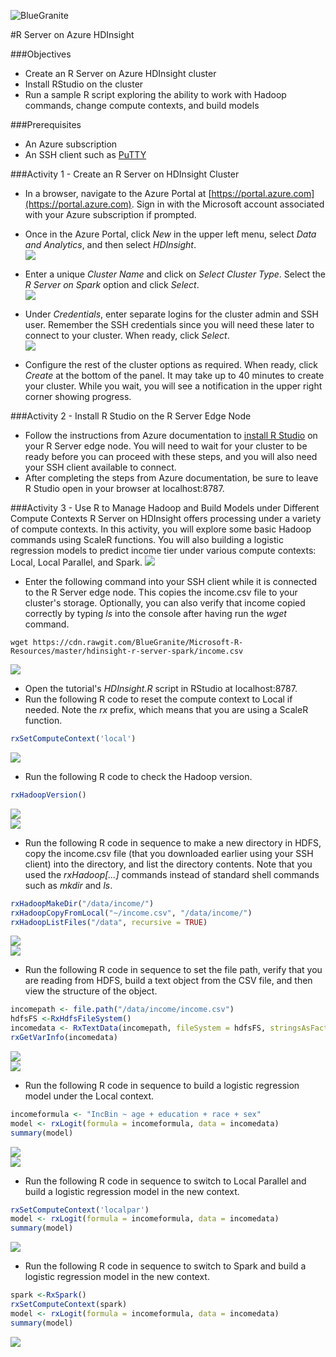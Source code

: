 ![BlueGranite](https://raw.githubusercontent.com/BlueGranite/BlueGranite.github.io/master/assets/images/Blue-Granite-Logo.png)

#R Server on Azure HDInsight

###Objectives
- Create an R Server on Azure HDInsight cluster
- Install RStudio on the cluster
- Run a sample R script exploring the ability to work with Hadoop commands, change compute contexts, and build models

###Prerequisites
- An Azure subscription
- An SSH client such as [PuTTY](http://www.chiark.greenend.org.uk/~sgtatham/putty/download.html)


###Activity 1 - Create an R Server on HDInsight Cluster
- In a browser, navigate to the Azure Portal at [https://portal.azure.com](https://portal.azure.com). Sign in with the Microsoft account associated with your Azure subscription if prompted.  
- Once in the Azure Portal, click *New* in the upper left menu, select *Data and Analytics*, and then select *HDInsight*.  
![](https://raw.githubusercontent.com/BlueGranite/Microsoft-R-Resources/master/hdinsight-r-server-spark/tutorial-assets/screenshot-hdi-cluster-01.PNG)

- Enter a unique *Cluster Name* and click on *Select Cluster Type*. Select the *R Server on Spark* option and click *Select*.  
![](https://raw.githubusercontent.com/BlueGranite/Microsoft-R-Resources/master/hdinsight-r-server-spark/tutorial-assets/screenshot-hdi-cluster-02.PNG)

- Under *Credentials*, enter separate logins for the cluster admin and SSH user. Remember the SSH credentials since you will need these later to connect to your cluster. When ready, click *Select*.  
![](https://raw.githubusercontent.com/BlueGranite/Microsoft-R-Resources/master/hdinsight-r-server-spark/tutorial-assets/screenshot-hdi-cluster-03.PNG)

- Configure the rest of the cluster options as required. When ready, click *Create* at the bottom of the panel. It may take up to 40 minutes to create your cluster. While you wait, you will see a notification in the upper right corner showing progress.  

###Activity 2 - Install R Studio on the R Server Edge Node
- Follow the instructions from Azure documentation to [install R Studio](https://azure.microsoft.com/en-us/documentation/articles/hdinsight-hadoop-r-server-install-r-studio/) on your R Server edge node. You will need to wait for your cluster to be ready before you can proceed with these steps, and you will also need your SSH client available to connect.
- After completing the steps from Azure documentation, be sure to leave R Studio open in your browser at localhost:8787.

###Activity 3 - Use R to Manage Hadoop and Build Models under Different Compute Contexts
R Server on HDInsight offers processing under a variety of compute contexts. In this activity, you will explore some basic Hadoop commands using ScaleR functions. You will also building a logistic regression models to predict income tier under various compute contexts: Local, Local Parallel, and Spark.
![](https://raw.githubusercontent.com/BlueGranite/Microsoft-R-Resources/master/hdinsight-r-server-spark/tutorial-assets/screenshot-hdi-cluster-04.PNG)  

- Enter the following command into your SSH client while it is connected to the R Server edge node. This copies the income.csv file to your cluster's storage. Optionally, you can also verify that income copied correctly by typing *ls* into the console after having run the *wget* command.
```
wget https://cdn.rawgit.com/BlueGranite/Microsoft-R-Resources/master/hdinsight-r-server-spark/income.csv
```
![](https://raw.githubusercontent.com/BlueGranite/Microsoft-R-Resources/master/hdinsight-r-server-spark/tutorial-assets/screenshot-hdi-cluster-05.PNG)  

- Open the tutorial's *HDInsight.R* script in RStudio at localhost:8787. 
- Run the following R code to reset the compute context to Local if needed. Note the *rx* prefix, which means that you are using a ScaleR function.
```R
rxSetComputeContext('local')
```
![](https://raw.githubusercontent.com/BlueGranite/Microsoft-R-Resources/master/hdinsight-r-server-spark/tutorial-assets/screenshot-hdi-cluster-06.PNG)  

- Run the following R code to check the Hadoop version.
```R
rxHadoopVersion()
```
![](https://raw.githubusercontent.com/BlueGranite/Microsoft-R-Resources/master/hdinsight-r-server-spark/tutorial-assets/screenshot-hdi-cluster-07.PNG)  
![](https://raw.githubusercontent.com/BlueGranite/Microsoft-R-Resources/master/hdinsight-r-server-spark/tutorial-assets/screenshot-hdi-cluster-08.PNG)  

- Run the following R code in sequence to make a new directory in HDFS, copy the income.csv file (that you downloaded earlier using your SSH client) into the directory, and list the directory contents. Note that you used the *rxHadoop[...]* commands instead of standard shell commands such as *mkdir* and *ls*.
```R
rxHadoopMakeDir("/data/income/")
rxHadoopCopyFromLocal("~/income.csv", "/data/income/")
rxHadoopListFiles("/data", recursive = TRUE)
```
![](https://raw.githubusercontent.com/BlueGranite/Microsoft-R-Resources/master/hdinsight-r-server-spark/tutorial-assets/screenshot-hdi-cluster-09.PNG)  
![](https://raw.githubusercontent.com/BlueGranite/Microsoft-R-Resources/master/hdinsight-r-server-spark/tutorial-assets/screenshot-hdi-cluster-10.PNG)  

- Run the following R code in sequence to set the file path, verify that you are reading from HDFS, build a text object from the CSV file, and then view the structure of the object.
```R
incomepath <- file.path("/data/income/income.csv")
hdfsFS <-RxHdfsFileSystem()
incomedata <- RxTextData(incomepath, fileSystem = hdfsFS, stringsAsFactors = TRUE)
rxGetVarInfo(incomedata)
```
![](https://raw.githubusercontent.com/BlueGranite/Microsoft-R-Resources/master/hdinsight-r-server-spark/tutorial-assets/screenshot-hdi-cluster-11.PNG)  
![](https://raw.githubusercontent.com/BlueGranite/Microsoft-R-Resources/master/hdinsight-r-server-spark/tutorial-assets/screenshot-hdi-cluster-12.PNG)  

- Run the following R code in sequence to build a logistic regression model under the Local context.
```R
incomeformula <- "IncBin ~ age + education + race + sex"
model <- rxLogit(formula = incomeformula, data = incomedata)
summary(model)
```
![](https://raw.githubusercontent.com/BlueGranite/Microsoft-R-Resources/master/hdinsight-r-server-spark/tutorial-assets/screenshot-hdi-cluster-13.PNG)  
![](https://raw.githubusercontent.com/BlueGranite/Microsoft-R-Resources/master/hdinsight-r-server-spark/tutorial-assets/screenshot-hdi-cluster-14.PNG)

- Run the following R code in sequence to switch to Local Parallel and build a logistic regression model in the new context.
```R
rxSetComputeContext('localpar')
model <- rxLogit(formula = incomeformula, data = incomedata)
summary(model)
```
![](https://raw.githubusercontent.com/BlueGranite/Microsoft-R-Resources/master/hdinsight-r-server-spark/tutorial-assets/screenshot-hdi-cluster-15.PNG) 

- Run the following R code in sequence to switch to Spark and build a logistic regression model in the new context.
```R
spark <-RxSpark()
rxSetComputeContext(spark)
model <- rxLogit(formula = incomeformula, data = incomedata)
summary(model)
```
![](https://raw.githubusercontent.com/BlueGranite/Microsoft-R-Resources/master/hdinsight-r-server-spark/tutorial-assets/screenshot-hdi-cluster-16.PNG)
